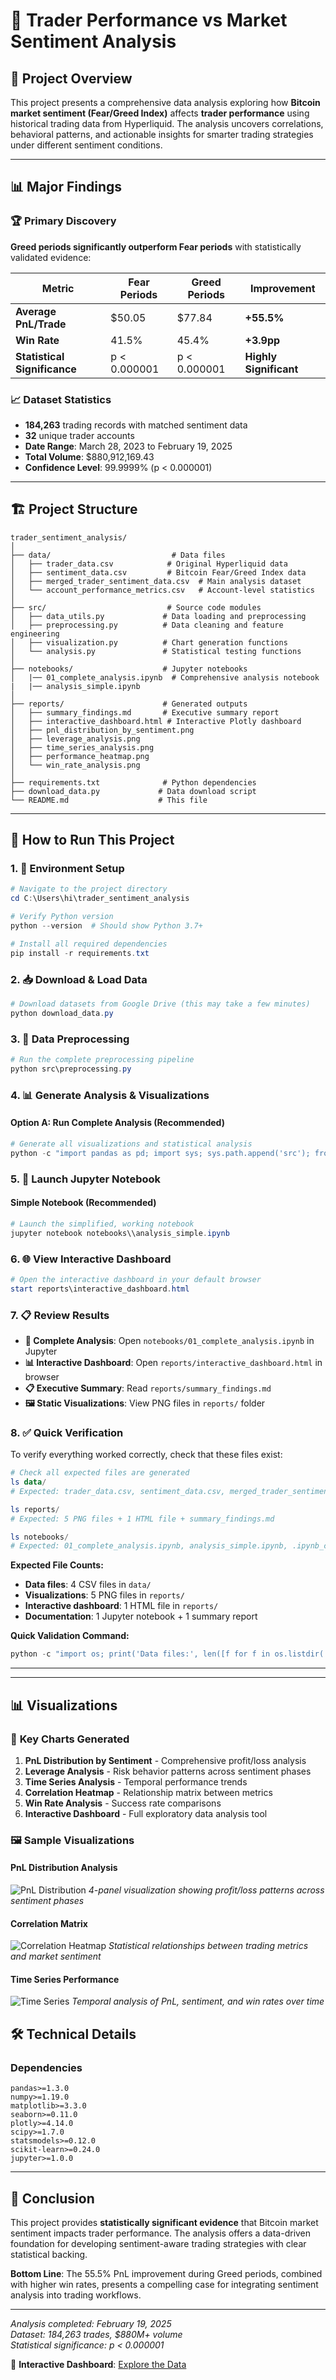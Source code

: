 # 🚀 Trader Performance vs Market Sentiment Analysis

## 📖 Project Overview

This project presents a comprehensive data analysis exploring how **Bitcoin market sentiment (Fear/Greed Index)** affects **trader performance** using historical trading data from Hyperliquid. The analysis uncovers correlations, behavioral patterns, and actionable insights for smarter trading strategies under different sentiment conditions.

---

## 📊 Major Findings

### 🏆 **Primary Discovery**

**Greed periods significantly outperform Fear periods** with statistically validated evidence:

| Metric                       | Fear Periods | Greed Periods | Improvement            |
| ---------------------------- | ------------ | ------------- | ---------------------- |
| **Average PnL/Trade**        | $50.05       | $77.84        | **+55.5%**             |
| **Win Rate**                 | 41.5%        | 45.4%         | **+3.9pp**             |
| **Statistical Significance** | p < 0.000001 | p < 0.000001  | **Highly Significant** |

### 📈 **Dataset Statistics**

- **184,263** trading records with matched sentiment data
- **32** unique trader accounts
- **Date Range**: March 28, 2023 to February 19, 2025
- **Total Volume**: $880,912,169.43
- **Confidence Level**: 99.9999% (p < 0.000001)

---

## 🏗️ Project Structure

```
trader_sentiment_analysis/
│
├── data/                           # Data files
│   ├── trader_data.csv            # Original Hyperliquid data
│   ├── sentiment_data.csv         # Bitcoin Fear/Greed Index data
│   ├── merged_trader_sentiment_data.csv  # Main analysis dataset
│   └── account_performance_metrics.csv   # Account-level statistics
│
├── src/                           # Source code modules
│   ├── data_utils.py             # Data loading and preprocessing
│   ├── preprocessing.py          # Data cleaning and feature engineering
│   ├── visualization.py          # Chart generation functions
│   └── analysis.py               # Statistical testing functions
│
├── notebooks/                    # Jupyter notebooks
│   |── 01_complete_analysis.ipynb  # Comprehensive analysis notebook
|   |── analysis_simple.ipynb
│
├── reports/                      # Generated outputs
│   ├── summary_findings.md       # Executive summary report
│   ├── interactive_dashboard.html # Interactive Plotly dashboard
│   ├── pnl_distribution_by_sentiment.png
│   ├── leverage_analysis.png
│   ├── time_series_analysis.png
│   ├── performance_heatmap.png
│   └── win_rate_analysis.png
│
├── requirements.txt              # Python dependencies
├── download_data.py             # Data download script
└── README.md                    # This file
```

---

## 🚀 How to Run This Project

### 1. 🔧 Environment Setup

```powershell
# Navigate to the project directory
cd C:\Users\hi\trader_sentiment_analysis

# Verify Python version
python --version  # Should show Python 3.7+

# Install all required dependencies
pip install -r requirements.txt
```

### 2. 📥 Download & Load Data

```powershell
# Download datasets from Google Drive (this may take a few minutes)
python download_data.py
```

### 3. 🔄 Data Preprocessing

```powershell
# Run the complete preprocessing pipeline
python src\preprocessing.py
```

### 4. 📊 Generate Analysis & Visualizations

#### Option A: Run Complete Analysis (Recommended)

```powershell
# Generate all visualizations and statistical analysis
python -c "import pandas as pd; import sys; sys.path.append('src'); from analysis import run_comprehensive_analysis; from visualization import save_all_plots; df = pd.read_csv('data/merged_trader_sentiment_data.csv'); analysis_results = run_comprehensive_analysis(df); plot_files = save_all_plots(df)"
```

### 5. 🎨 Launch Jupyter Notebook

#### Simple Notebook (Recommended)

```powershell
# Launch the simplified, working notebook
jupyter notebook notebooks\\analysis_simple.ipynb
```

### 6. 🌐 View Interactive Dashboard

```powershell
# Open the interactive dashboard in your default browser
start reports\interactive_dashboard.html
```

### 7. 📋 Review Results

- **📓 Complete Analysis**: Open `notebooks/01_complete_analysis.ipynb` in Jupyter
- **📊 Interactive Dashboard**: Open `reports/interactive_dashboard.html` in browser
- **📋 Executive Summary**: Read `reports/summary_findings.md`
- **🖼️ Static Visualizations**: View PNG files in `reports/` folder

### 8. ✅ **Quick Verification**

To verify everything worked correctly, check that these files exist:

```powershell
# Check all expected files are generated
ls data/
# Expected: trader_data.csv, sentiment_data.csv, merged_trader_sentiment_data.csv, account_performance_metrics.csv

ls reports/
# Expected: 5 PNG files + 1 HTML file + summary_findings.md

ls notebooks/
# Expected: 01_complete_analysis.ipynb, analysis_simple.ipynb, .ipynb_checkpoints
```

**Expected File Counts:**

- **Data files**: 4 CSV files in `data/`
- **Visualizations**: 5 PNG files in `reports/`
- **Interactive dashboard**: 1 HTML file in `reports/`
- **Documentation**: 1 Jupyter notebook + 1 summary report

**Quick Validation Command:**

```powershell
python -c "import os; print('Data files:', len([f for f in os.listdir('data') if f.endswith('.csv')])); print('Visualizations:', len([f for f in os.listdir('reports') if f.endswith('.png')])); print('Dashboard:', 'interactive_dashboard.html' in os.listdir('reports')); print('Project complete!' if len([f for f in os.listdir('data') if f.endswith('.csv')]) >= 4 else 'Run preprocessing first')"
```

---

---

## 📊 Visualizations

### 🎯 **Key Charts Generated**

1. **PnL Distribution by Sentiment** - Comprehensive profit/loss analysis
2. **Leverage Analysis** - Risk behavior patterns across sentiment phases
3. **Time Series Analysis** - Temporal performance trends
4. **Correlation Heatmap** - Relationship matrix between metrics
5. **Win Rate Analysis** - Success rate comparisons
6. **Interactive Dashboard** - Full exploratory data analysis tool

### 🖼️ **Sample Visualizations**

#### PnL Distribution Analysis

![PnL Distribution](reports/pnl_distribution_by_sentiment.png)
_4-panel visualization showing profit/loss patterns across sentiment phases_

#### Correlation Matrix

![Correlation Heatmap](reports/performance_heatmap.png)
_Statistical relationships between trading metrics and market sentiment_

#### Time Series Performance

![Time Series](reports/time_series_analysis.png)
_Temporal analysis of PnL, sentiment, and win rates over time_

## 🛠️ Technical Details

### **Dependencies**

```
pandas>=1.3.0
numpy>=1.19.0
matplotlib>=3.3.0
seaborn>=0.11.0
plotly>=4.14.0
scipy>=1.7.0
statsmodels>=0.12.0
scikit-learn>=0.24.0
jupyter>=1.0.0
```

---

## 🏁 Conclusion

This project provides **statistically significant evidence** that Bitcoin market sentiment impacts trader performance. The analysis offers a data-driven foundation for developing sentiment-aware trading strategies with clear statistical backing.

**Bottom Line**: The 55.5% PnL improvement during Greed periods, combined with higher win rates, presents a compelling case for integrating sentiment analysis into trading workflows.

---

_Analysis completed: February 19, 2025_  
_Dataset: 184,263 trades, $880M+ volume_  
_Statistical significance: p < 0.000001_

🔗 **Interactive Dashboard**: [Explore the Data](reports/interactive_dashboard.html)
